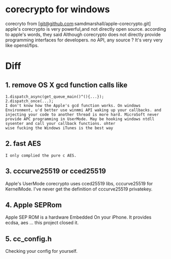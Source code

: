 # corecrypto for windows
  corecryto from [git@github.com:samdmarshall/apple-corecrypto.git]
  apple's corecrypto is very powerful,and not directly open source. according to apple's words, they said  Although corecrypto   does not directly provide programming interfaces for developers. no API, any source ? It's very very like opensl/fips.
  
# Diff
##  1. remove OS X gcd function calls like
    1.dispatch_async(get_queue_main()^(){...});
    2.dispatch_once(...);
    I don't know how the Apple's gcd function works. On windows Environment, u'd better use winmmi API waking up your callbacks. and injecting your code to another thread is more hard. MicroSoft never provide APC programming in UserMode. May be hooking windows ntdll sysenter and call your callback functions. ohter
    wise fucking the Windows iTunes is the best way
## 2. fast AES
    I only complied the pure c AES.
## 3. cccurve25519 or cced25519
  Apple's UserMode corecrypto uses cced25519 libs, cccurve25519 for KernelMode. I've never get the definition of cccurve25519 privatekey.
## 4. Apple SEPRom
  Apple SEP ROM is a hardware Embedded On your iPhone. It provides ecdsa, aes ...  this project closed it.
## 5. cc_config.h
  Checking your config for yourself.
  
  
 







